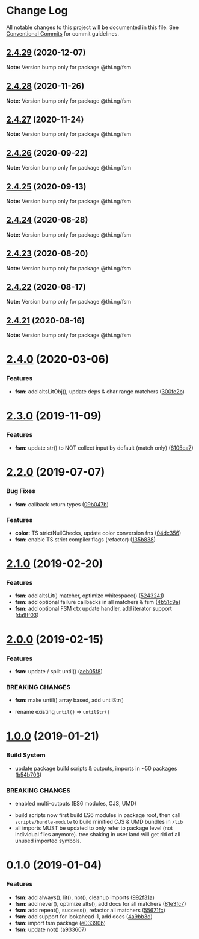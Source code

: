 # Change Log

All notable changes to this project will be documented in this file.
See [Conventional Commits](https://conventionalcommits.org) for commit guidelines.

## [2.4.29](https://github.com/thi-ng/umbrella/compare/@thi.ng/fsm@2.4.28...@thi.ng/fsm@2.4.29) (2020-12-07)

**Note:** Version bump only for package @thi.ng/fsm





## [2.4.28](https://github.com/thi-ng/umbrella/compare/@thi.ng/fsm@2.4.27...@thi.ng/fsm@2.4.28) (2020-11-26)

**Note:** Version bump only for package @thi.ng/fsm





## [2.4.27](https://github.com/thi-ng/umbrella/compare/@thi.ng/fsm@2.4.26...@thi.ng/fsm@2.4.27) (2020-11-24)

**Note:** Version bump only for package @thi.ng/fsm





## [2.4.26](https://github.com/thi-ng/umbrella/compare/@thi.ng/fsm@2.4.25...@thi.ng/fsm@2.4.26) (2020-09-22)

**Note:** Version bump only for package @thi.ng/fsm





## [2.4.25](https://github.com/thi-ng/umbrella/compare/@thi.ng/fsm@2.4.24...@thi.ng/fsm@2.4.25) (2020-09-13)

**Note:** Version bump only for package @thi.ng/fsm





## [2.4.24](https://github.com/thi-ng/umbrella/compare/@thi.ng/fsm@2.4.23...@thi.ng/fsm@2.4.24) (2020-08-28)

**Note:** Version bump only for package @thi.ng/fsm





## [2.4.23](https://github.com/thi-ng/umbrella/compare/@thi.ng/fsm@2.4.22...@thi.ng/fsm@2.4.23) (2020-08-20)

**Note:** Version bump only for package @thi.ng/fsm





## [2.4.22](https://github.com/thi-ng/umbrella/compare/@thi.ng/fsm@2.4.21...@thi.ng/fsm@2.4.22) (2020-08-17)

**Note:** Version bump only for package @thi.ng/fsm





## [2.4.21](https://github.com/thi-ng/umbrella/compare/@thi.ng/fsm@2.4.20...@thi.ng/fsm@2.4.21) (2020-08-16)

**Note:** Version bump only for package @thi.ng/fsm





# [2.4.0](https://github.com/thi-ng/umbrella/compare/@thi.ng/fsm@2.3.7...@thi.ng/fsm@2.4.0) (2020-03-06)


### Features

* **fsm:** add altsLitObj(), update deps & char range matchers ([300fe2b](https://github.com/thi-ng/umbrella/commit/300fe2bf6a814f3822a2173576c8ab7b76d3f4bb))





# [2.3.0](https://github.com/thi-ng/umbrella/compare/@thi.ng/fsm@2.2.5...@thi.ng/fsm@2.3.0) (2019-11-09)

### Features

* **fsm:** update str() to NOT collect input by default (match only) ([6105ea7](https://github.com/thi-ng/umbrella/commit/6105ea7f8a9c99b0117bb6db2396607438c1eb02))

# [2.2.0](https://github.com/thi-ng/umbrella/compare/@thi.ng/fsm@2.1.15...@thi.ng/fsm@2.2.0) (2019-07-07)

### Bug Fixes

* **fsm:** callback return types ([09b047b](https://github.com/thi-ng/umbrella/commit/09b047b))

### Features

* **color:** TS strictNullChecks, update color conversion fns ([04dc356](https://github.com/thi-ng/umbrella/commit/04dc356))
* **fsm:** enable TS strict compiler flags (refactor) ([135b838](https://github.com/thi-ng/umbrella/commit/135b838))

# [2.1.0](https://github.com/thi-ng/umbrella/compare/@thi.ng/fsm@2.0.0...@thi.ng/fsm@2.1.0) (2019-02-20)

### Features

* **fsm:** add altsLit() matcher, optimize whitespace() ([5243241](https://github.com/thi-ng/umbrella/commit/5243241))
* **fsm:** add optional failure callbacks in all matchers & fsm ([4b51c9a](https://github.com/thi-ng/umbrella/commit/4b51c9a))
* **fsm:** add optional FSM ctx update handler, add iterator support ([da9ff03](https://github.com/thi-ng/umbrella/commit/da9ff03))

# [2.0.0](https://github.com/thi-ng/umbrella/compare/@thi.ng/fsm@1.0.4...@thi.ng/fsm@2.0.0) (2019-02-15)

### Features

* **fsm:** update / split until() ([aeb05f8](https://github.com/thi-ng/umbrella/commit/aeb05f8))

### BREAKING CHANGES

* **fsm:** make until() array based, add untilStr()

- rename existing `until()` => `untilStr()`

# [1.0.0](https://github.com/thi-ng/umbrella/compare/@thi.ng/fsm@0.1.0...@thi.ng/fsm@1.0.0) (2019-01-21)

### Build System

* update package build scripts & outputs, imports in ~50 packages ([b54b703](https://github.com/thi-ng/umbrella/commit/b54b703))

### BREAKING CHANGES

* enabled multi-outputs (ES6 modules, CJS, UMD)

- build scripts now first build ES6 modules in package root, then call
  `scripts/bundle-module` to build minified CJS & UMD bundles in `/lib`
- all imports MUST be updated to only refer to package level
  (not individual files anymore). tree shaking in user land will get rid of
  all unused imported symbols.

# 0.1.0 (2019-01-04)

### Features

* **fsm:** add always(), lit(), not(), cleanup imports ([992f31a](https://github.com/thi-ng/umbrella/commit/992f31a))
* **fsm:** add never(), optimize alts(), add docs for all matchers ([81e3fc7](https://github.com/thi-ng/umbrella/commit/81e3fc7))
* **fsm:** add repeat(), success(), refactor all matchers ([55671fc](https://github.com/thi-ng/umbrella/commit/55671fc))
* **fsm:** add support for lookahead-1, add docs ([4a9bb3d](https://github.com/thi-ng/umbrella/commit/4a9bb3d))
* **fsm:** import fsm package ([e03390b](https://github.com/thi-ng/umbrella/commit/e03390b))
* **fsm:** update not() ([a933607](https://github.com/thi-ng/umbrella/commit/a933607))
